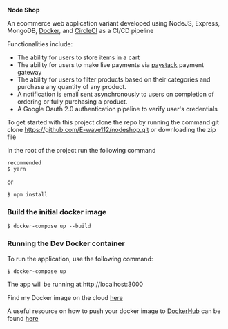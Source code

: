 **Node Shop**

An ecommerce web application variant developed using NodeJS, Express, MongoDB, [Docker](https://docs.docker.com/), and [CircleCI](https://circleci.com/) as a CI/CD pipeline


Functionalities include:
- The ability for users to store items in a cart
- The ability for users to make live payments via [paystack](https://paystack.com/) payment gateway
- The ability for users to filter products based on their categories and purchase any quantity of any product.
- A notification is email sent asynchronously to users on completion of ordering or fully purchasing a product.
- A Google Oauth 2.0 authentication pipeline to verify user's credentials

To get started with this project clone the repo by running the command git clone https://github.com/E-wave112/nodeshop.git or downloading the zip file

In the root of the project run the following command

```
recommended
$ yarn
```

or
```
$ npm install
```
### Build the initial docker image
```
$ docker-compose up --build
```
### Running the Dev Docker container

To run the application, use the following command:

```
$ docker-compose up
```
The app will be running at http://localhost:3000

Find my Docker image on the cloud [here](https://hub.docker.com/repository/docker/ewave112/fastcontainer)

A useful resource on how to push your docker image to [DockerHub](https://hub.docker.com)  can be found [here](https://ropenscilabs.github.io/r-docker-tutorial/04-Dockerhub.html)
